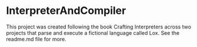 # InterpreterAndCompiler
This project was created following the book Crafting Interpreters across two projects that parse and execute a fictional language called Lox.
See the readme.md file for more.
